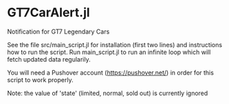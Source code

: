# GT7CarAlert.jl
Notification for GT7 Legendary Cars

See the file src/main_script.jl for installation (first two lines) and instructions how to run the script.
Run main_script.jl to run an infinite loop which will fetch updated data regularily.

You will need a Pushover account (https://pushover.net/) in order for this script to work properly.

Note: the value of 'state' (limited, normal, sold out) is currently ignored